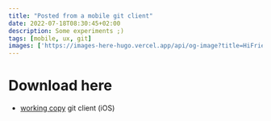 ```yaml
---
title: "Posted from a mobile git client"
date: 2022-07-18T08:30:45+02:00
description: Some experiments ;)
tags: [mobile, ux, git]
images: ['https://images-here-hugo.vercel.app/api/og-image?title=HiFriend']
---
```


# Download here 
- [working copy](https://apps.apple.com/gb/app/working-copy-git-client/id896694807) git client (iOS)

